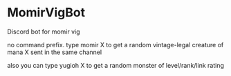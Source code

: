 # MomirVigBot
Discord bot for momir vig

no command prefix. type momir X to get a random vintage-legal creature of mana X sent in the same channel

also you can type yugioh X to get a random monster of level/rank/link rating
